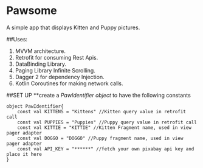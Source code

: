 # Pawsome
A simple app that displays Kitten and Puppy pictures.

##Uses:
1. MVVM architecture.
2. Retrofit for consuming Rest Apis.
3. DataBinding Library.
4. Paging Library Infinite Scrolling.
5. Dagger 2 for dependency Injection.
6. Kotlin Coroutines for making network calls.


##SET UP
**create a _PawIdentifier object_ to have the following constants
```
object PawIdentifier{
    const val KITTENS = "Kittens" //Kitten query value in retrofit call
    const val PUPPIES = "Puppies" //Puppy query value in retrofit call
    const val KITTIE = "KITTIE" //Kitten Fragment name, used in view pager adapter
    const val DOGGO = "DOGGO" //Puppy fragment name, used in view pager adapter
    const val API_KEY = "******" //fetch your own pixabay api key and place it here
}
```
